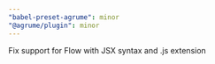 ```yaml
---
"babel-preset-agrume": minor
"@agrume/plugin": minor
---
```


Fix support for Flow with JSX syntax and .js extension
